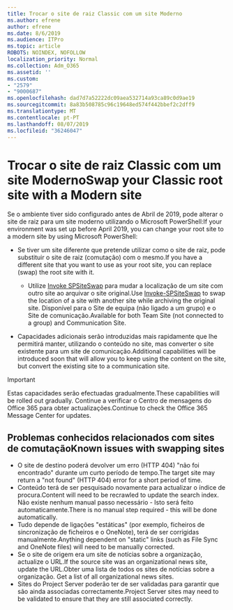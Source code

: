```yaml
---
title: Trocar o site de raiz Classic com um site Moderno
ms.author: efrene
author: efrene
ms.date: 8/6/2019
ms.audience: ITPro
ms.topic: article
ROBOTS: NOINDEX, NOFOLLOW
localization_priority: Normal
ms.collection: Adm_O365
ms.assetid: ''
ms.custom:
- "2579"
- "9000687"
ms.openlocfilehash: dad7d7a52222dc09aea532714a93ca89c0d9ae19
ms.sourcegitcommit: 8a83b508785c96c19648ed574f442bbef2c2dff9
ms.translationtype: MT
ms.contentlocale: pt-PT
ms.lasthandoff: 08/07/2019
ms.locfileid: "36246047"
---
```

# <a name="swap-your-classic-root-site-with-a-modern-site"></a><span data-ttu-id="3daef-102">Trocar o site de raiz Classic com um site Moderno</span><span class="sxs-lookup"><span data-stu-id="3daef-102">Swap your Classic root site with a Modern site</span></span>

<span data-ttu-id="3daef-103">Se o ambiente tiver sido configurado antes de Abril de 2019, pode alterar o site de raiz para um site moderno utilizando o Microsoft PowerShell:</span><span class="sxs-lookup"><span data-stu-id="3daef-103">If your environment was set up before April 2019, you can change your root site to a modern site by using Microsoft PowerShell:</span></span>

- <span data-ttu-id="3daef-104">Se tiver um site diferente que pretende utilizar como o site de raiz, pode substituir o site de raiz (comutação) com o mesmo.</span><span class="sxs-lookup"><span data-stu-id="3daef-104">If you have a different site that you want to use as your root site, you can replace (swap) the root site with it.</span></span> 
    - <span data-ttu-id="3daef-105">Utilize [Invoke SPSiteSwap](https://docs.microsoft.com/powershell/module/sharepoint-online/invoke-spositeswap?view=sharepoint-ps) para mudar a localização de um site com outro site ao arquivar o site original.</span><span class="sxs-lookup"><span data-stu-id="3daef-105">Use [Invoke-SPSiteSwap](https://docs.microsoft.com/powershell/module/sharepoint-online/invoke-spositeswap?view=sharepoint-ps) to swap the location of a site with another site while archiving the original site.</span></span> <span data-ttu-id="3daef-106">Disponível para o Site de equipa (não ligado a um grupo) e o Site de comunicação.</span><span class="sxs-lookup"><span data-stu-id="3daef-106">Available for both Team Site (not connected to a group) and Communication Site.</span></span> 

- <span data-ttu-id="3daef-107">Capacidades adicionais serão introduzidas mais rapidamente que lhe permitirá manter, utilizando o conteúdo no site, mas converter o site existente para um site de comunicação.</span><span class="sxs-lookup"><span data-stu-id="3daef-107">Additional capabilities will be introduced soon that will allow you to keep using the content on the site, but convert the existing site to a communication site.</span></span> 
>[!Important]
><span data-ttu-id="3daef-108">Estas capacidades serão efectuadas gradualmente.</span><span class="sxs-lookup"><span data-stu-id="3daef-108">These capabilities will be rolled out gradually.</span></span> <span data-ttu-id="3daef-109">Continue a verificar o Centro de mensagens do Office 365 para obter actualizações.</span><span class="sxs-lookup"><span data-stu-id="3daef-109">Continue to check the Office 365 Message Center for updates.</span></span> 

## <a name="known-issues-with-swapping-sites"></a><span data-ttu-id="3daef-110">Problemas conhecidos relacionados com sites de comutação</span><span class="sxs-lookup"><span data-stu-id="3daef-110">Known issues with swapping sites</span></span>

- <span data-ttu-id="3daef-111">O site de destino poderá devolver um erro (HTTP 404) "não foi encontrado" durante um curto período de tempo.</span><span class="sxs-lookup"><span data-stu-id="3daef-111">The target site may return a "not found" (HTTP 404) error for a short period of time.</span></span>
- <span data-ttu-id="3daef-112">Conteúdo terá de ser pesquisado novamente para actualizar o índice de procura.</span><span class="sxs-lookup"><span data-stu-id="3daef-112">Content will need to be recrawled to update the search index.</span></span> <span data-ttu-id="3daef-113">Não existe nenhum manual passo necessário - Isto será feito automaticamente.</span><span class="sxs-lookup"><span data-stu-id="3daef-113">There is no manual step required - this will be done automatically.</span></span>
- <span data-ttu-id="3daef-114">Tudo depende de ligações "estáticas" (por exemplo, ficheiros de sincronização de ficheiros e o OneNote), terá de ser corrigidas manualmente.</span><span class="sxs-lookup"><span data-stu-id="3daef-114">Anything dependent on "static" links (such as File Sync and OneNote files) will need to be manually corrected.</span></span>
- <span data-ttu-id="3daef-115">Se o site de origem era um site de notícias sobre a organização, actualize o URL.</span><span class="sxs-lookup"><span data-stu-id="3daef-115">If the source site was an organizational news site, update the URL.</span></span><span data-ttu-id="3daef-116">Obter uma lista de todos os sites de notícias sobre a organização.</span><span class="sxs-lookup"><span data-stu-id="3daef-116"> Get a list of all organizational news sites.</span></span>
- <span data-ttu-id="3daef-117">Sites do Project Server poderão ter de ser validadas para garantir que são ainda associadas correctamente.</span><span class="sxs-lookup"><span data-stu-id="3daef-117">Project Server sites may need to be validated to ensure that they are still associated correctly.</span></span>





